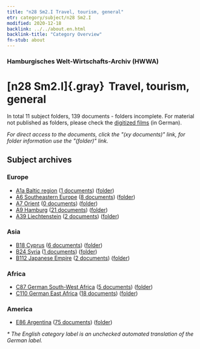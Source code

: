 ```yaml
---
title: "n28 Sm2.I Travel, tourism, general"
etr: category/subject/n28 Sm2.I
modified: 2020-12-18
backlink: ../../about.en.html
backlink-title: "Category Overview"
fn-stub: about
---
```


### Hamburgisches Welt-Wirtschafts-Archiv (HWWA)
# [n28 Sm2.I]{.gray}&#8201; Travel, tourism, general&#160; 





In total 11 subject folders, 139 documents - folders incomplete.
For material not published as folders, please check the [digitized films](/film/h1_sh) (in German).

_For direct access to the documents, click the "(xy documents)" link, for folder information use the "(folder)" link._

## Subject archives



### Europe

- [A1a Baltic region](../../../geo/about.en.html#A1a) (<a href="https://dfg-viewer.de/show/?tx_dlf[id]=https://pm20.zbw.eu/mets/sh/1408xx/140894/1455xx/145511/public.mets.en.xml" target="_blank">1 documents</a>) ([folder](http://purl.org/pressemappe20/folder/sh/140894,145511))
- [A6 Southeastern Europe](../../../geo/about.en.html#A6) (<a href="https://dfg-viewer.de/show/?tx_dlf[id]=https://pm20.zbw.eu/mets/sh/1409xx/140900/1455xx/145511/public.mets.en.xml" target="_blank">8 documents</a>) ([folder](http://purl.org/pressemappe20/folder/sh/140900,145511))
- [A7 Orient](../../../geo/about.en.html#A7) (<a href="https://dfg-viewer.de/show/?tx_dlf[id]=https://pm20.zbw.eu/mets/sh/1409xx/140902/1455xx/145511/public.mets.en.xml" target="_blank">0 documents</a>) ([folder](http://purl.org/pressemappe20/folder/sh/140902,145511))
- [A9 Hamburg](../../../geo/about.en.html#A9) (<a href="https://dfg-viewer.de/show/?tx_dlf[id]=https://pm20.zbw.eu/mets/sh/1409xx/140905/1455xx/145511/public.mets.en.xml" target="_blank">21 documents</a>) ([folder](http://purl.org/pressemappe20/folder/sh/140905,145511))
- [A39 Liechtenstein](../../../geo/about.en.html#A39) (<a href="https://dfg-viewer.de/show/?tx_dlf[id]=https://pm20.zbw.eu/mets/sh/1410xx/141016/1455xx/145511/public.mets.en.xml" target="_blank">2 documents</a>) ([folder](http://purl.org/pressemappe20/folder/sh/141016,145511))

### Asia

- [B18 Cyprus](../../../geo/about.en.html#B18) (<a href="https://dfg-viewer.de/show/?tx_dlf[id]=https://pm20.zbw.eu/mets/sh/1410xx/141079/1455xx/145511/public.mets.en.xml" target="_blank">6 documents</a>) ([folder](http://purl.org/pressemappe20/folder/sh/141079,145511))
- [B24 Syria](../../../geo/about.en.html#B24) (<a href="https://dfg-viewer.de/show/?tx_dlf[id]=https://pm20.zbw.eu/mets/sh/1411xx/141114/1455xx/145511/public.mets.en.xml" target="_blank">1 documents</a>) ([folder](http://purl.org/pressemappe20/folder/sh/141114,145511))
- [B112 Japanese Empire](../../../geo/about.en.html#B112) (<a href="https://dfg-viewer.de/show/?tx_dlf[id]=https://pm20.zbw.eu/mets/sh/1412xx/141273/1455xx/145511/public.mets.en.xml" target="_blank">2 documents</a>) ([folder](http://purl.org/pressemappe20/folder/sh/141273,145511))

### Africa

- [C87 German South-West Africa](../../../geo/about.en.html#C87) (<a href="https://dfg-viewer.de/show/?tx_dlf[id]=https://pm20.zbw.eu/mets/sh/1414xx/141450/1455xx/145511/public.mets.en.xml" target="_blank">5 documents</a>) ([folder](http://purl.org/pressemappe20/folder/sh/141450,145511))
- [C110 German East Africa](../../../geo/about.en.html#C110) (<a href="https://dfg-viewer.de/show/?tx_dlf[id]=https://pm20.zbw.eu/mets/sh/1414xx/141471/1455xx/145511/public.mets.en.xml" target="_blank">18 documents</a>) ([folder](http://purl.org/pressemappe20/folder/sh/141471,145511))

### America

- [E86 Argentina](../../../geo/about.en.html#E86) (<a href="https://dfg-viewer.de/show/?tx_dlf[id]=https://pm20.zbw.eu/mets/sh/1416xx/141692/1455xx/145511/public.mets.en.xml" target="_blank">75 documents</a>) ([folder](http://purl.org/pressemappe20/folder/sh/141692,145511))


_* The English category label is an unchecked automated translation of the German label._

